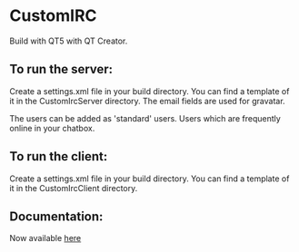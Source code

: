 CustomIRC
=========

Build with QT5 with QT Creator.

To run the server:
------------------
Create a settings.xml file in your build directory.
You can find a template of it in the CustomIrcServer directory.
The email fields are used for gravatar.

The users can be added as 'standard' users. Users which are frequently online in your chatbox.


To run the client:
------------------
Create a settings.xml file in your build directory.
You can find a template of it in the CustomIrcClient directory.

Documentation:
--------------
Now available [here](http://k-4u.github.io/CustomIRC/index.html)
